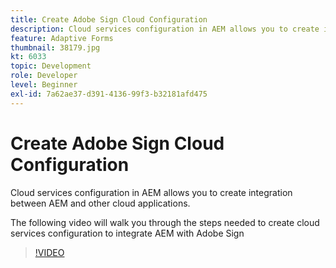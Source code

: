 ```yaml
---
title: Create Adobe Sign Cloud Configuration
description: Cloud services configuration in AEM allows you to create integration between AEM and other cloud applications. The following video will walk you through the steps needed to create cloud services configuration to integrate AEM with Adobe Sign.
feature: Adaptive Forms
thumbnail: 38179.jpg
kt: 6033
topic: Development
role: Developer
level: Beginner
exl-id: 7a62ae37-d391-4136-99f3-b32181afd475
---
```

# Create Adobe Sign Cloud Configuration

Cloud services configuration in AEM allows you to create integration between AEM and other cloud applications.

The following video will walk you through the steps needed to create cloud services configuration to integrate AEM with Adobe Sign

>[!VIDEO](https://video.tv.adobe.com/v/38179/?quality=9&learn=on)
